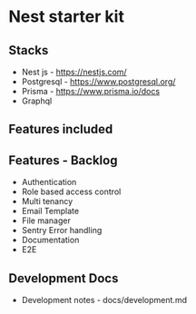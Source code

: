 # Nest starter kit 


## Stacks 
- Nest js - https://nestjs.com/
- Postgresql - https://www.postgresql.org/
- Prisma - https://www.prisma.io/docs
- Graphql 

## Features included 

## Features - Backlog 
- Authentication 
- Role based access control 
- Multi tenancy
- Email Template 
- File manager 
- Sentry Error handling 
- Documentation 
- E2E

## Development Docs 
- Development notes - docs/development.md

